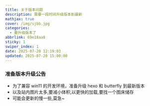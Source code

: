 ```yaml
---
title: 关于版本问题
description: 需要一段时间升级版本到最新
mathjax: true
cover: /img/sjbb.jpg
categories:
  - 要升级版本了
abbrlink: 69e18aa8
sticky: 1
swiper_index: 1
date: 2025-07-20 12:19:03
updated: 2025-07-20 15:00:00
---
```


### 准备版本升级公告

- 为了兼容 win11 的开发环境，准备升级 hexo 和 butterfly 到最新版本
- 以及站内图片太多,要减小体积,以更快的加载,要找一个图床储存
- 可能会更新的慢一些,莫急~
